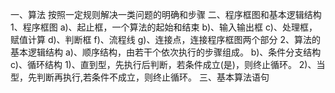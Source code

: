 一、算法
 按照一定规则解决一类问题的明确和步骤
二、程序框图和基本逻辑结构
 1、程序框图
  a)、起止框，一个算法的起始和结束
  b)、输入输出框
  c)、处理框，赋值计算
  d)、判断框
  f)、流程线
  g)、连接点，连接程序框图两个部分
 2、算法的基本逻辑结构
  a)、顺序结构，由若干个依次执行的步骤组成。
  b)、条件分支结构
  c)、循环结构
   1)、直到型，先执行后判断，若条件成立(是)，则终止循环。
   2)、当型，先判断再执行,若条件不成立，则终止循环。
 三、基本算法语句
  
